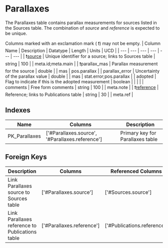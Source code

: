 # Parallaxes
The Parallaxes table contains parallax measurements for sources listed in the Sources table. The combination of *source* and *reference* is expected to be unique.


Columns marked with an exclamation mark ( :exclamation:) may not be empty.
| Column Name | Description | Datatype | Length | Units  | UCD |
| --- | --- | --- | --- | --- | --- |
| :exclamation:<u>source</u> | Unique identifier for a source; links to Sources table | string | 100 |  | meta.id;meta.main  |
| :exclamation:parallax_mas | Parallax measurement for the source | double |  | mas | pos.parallax  |
| parallax_error | Uncertainty of the parallax value | double |  | mas | stat.error;pos.parallax  |
| adopted | Flag to indicate if this is the adopted measurement | boolean |  |  |   |
| comments | Free form comments | string | 100 |  | meta.note  |
| :exclamation:<u>reference</u> | Reference; links to Publications table | string | 30 |  | meta.ref  |

## Indexes
| Name | Columns | Description |
| --- | --- | --- |
| PK_Parallaxes | ['#Parallaxes.source', '#Parallaxes.reference'] | Primary key for Parallaxes table |

## Foreign Keys
| Description | Columns | Referenced Columns |
| --- | --- | --- |
| Link Parallaxes source to Sources table | ['#Parallaxes.source'] | ['#Sources.source'] |
| Link Parallaxes reference to Publications table | ['#Parallaxes.reference'] | ['#Publications.reference'] |
